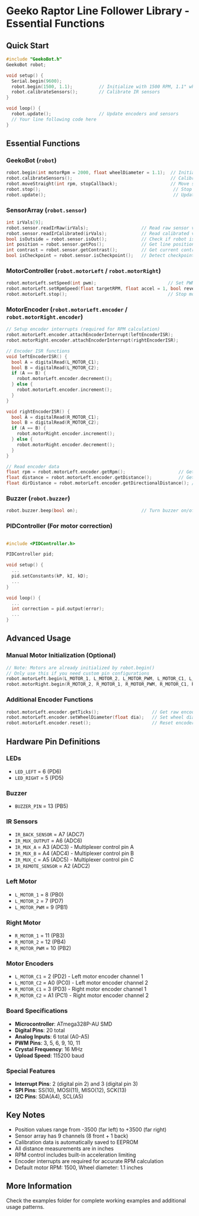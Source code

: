 # Geeko Raptor Line Follower Library - Essential Functions

## Quick Start
```cpp
#include "GeekoBot.h"
GeekoBot robot;

void setup() {
  Serial.begin(9600);
  robot.begin(1500, 1.1);          // Initialize with 1500 RPM, 1.1" wheels
  robot.calibrateSensors();        // Calibrate IR sensors
}

void loop() {
  robot.update();                  // Update encoders and sensors
  // Your line following code here
}
```

## Essential Functions

### GeekoBot (`robot`)
```cpp
robot.begin(int motorRpm = 2000, float wheelDiameter = 1.1);  // Initialize robot
robot.calibrateSensors();                                     // Calibrate IR sensors
robot.moveStraight(int rpm, stopCallback);                    // Move straight with PID
robot.stop();                                                  // Stop both motors
robot.update();                                                // Update encoders and sensors
```

### SensorArray (`robot.sensor`)
```cpp
int irVals[9];
robot.sensor.readIrRaw(irVals);                    // Read raw sensor values (0-1023)
robot.sensor.readIrCalibrated(irVals);             // Read calibrated values (0-1023)
bool isOutside = robot.sensor.isOut();             // Check if robot is off track
int position = robot.sensor.getPos();              // Get line position (-3500 to 3500)
int contrast = robot.sensor.getContrast();         // Get current contrast level
bool isCheckpoint = robot.sensor.isCheckpoint();   // Detect checkpoints
```

### MotorController (`robot.motorLeft` / `robot.motorRight`)
```cpp
robot.motorLeft.setSpeed(int pwm);                           // Set PWM speed (-255 to 255)
robot.motorLeft.setRpmSpeed(float targetRPM, float accel = 1, bool reverse = false);
robot.motorLeft.stop();                                      // Stop motor
```

### MotorEncoder (`robot.motorLeft.encoder` / `robot.motorRight.encoder`)
```cpp
// Setup encoder interrupts (required for RPM calculation)
robot.motorLeft.encoder.attachEncoderInterrupt(leftEncoderISR);
robot.motorRight.encoder.attachEncoderInterrupt(rightEncoderISR);

// Encoder ISR functions
void leftEncoderISR() {
  bool A = digitalRead(L_MOTOR_C1);
  bool B = digitalRead(L_MOTOR_C2);
  if (A == B) {
    robot.motorLeft.encoder.decrement();
  } else {
    robot.motorLeft.encoder.increment();
  }
}

void rightEncoderISR() {
  bool A = digitalRead(R_MOTOR_C1);
  bool B = digitalRead(R_MOTOR_C2);
  if (A == B) {
    robot.motorRight.encoder.increment();
  } else {
    robot.motorRight.encoder.decrement();
  }
}

// Read encoder data
float rpm = robot.motorLeft.encoder.getRpm();                    // Get current RPM
float distance = robot.motorLeft.encoder.getDistance();          // Get distance (inches)
float dirDistance = robot.motorLeft.encoder.getDirectionalDistance(); // Get signed distance
```

### Buzzer (`robot.buzzer`)
```cpp
robot.buzzer.beep(bool on);                        // Turn buzzer on/off
```

### **PIDController (For motor correction)**

```cpp

#include <PIDController.h>

PIDController pid;

void setup() {
  ...
  pid.setConstants(kP, kI, kD);
  ...
}

void loop() {
  ...
  int correction = pid.output(error);
  ...
}
```

## Advanced Usage

### Manual Motor Initialization (Optional)
```cpp
// Note: Motors are already initialized by robot.begin()
// Only use this if you need custom pin configurations
robot.motorLeft.begin(L_MOTOR_1, L_MOTOR_2, L_MOTOR_PWM, L_MOTOR_C1, L_MOTOR_C2, MOTOR_RPM, WHEEL_DIAMETER);
robot.motorRight.begin(R_MOTOR_2, R_MOTOR_1, R_MOTOR_PWM, R_MOTOR_C1, R_MOTOR_C2, MOTOR_RPM, WHEEL_DIAMETER);
```

### Additional Encoder Functions
```cpp
robot.motorLeft.encoder.getTicks();                    // Get raw encoder ticks
robot.motorLeft.encoder.setWheelDiameter(float dia);   // Set wheel diameter
robot.motorLeft.encoder.reset();                       // Reset encoder count
```


## Hardware Pin Definitions

### **LEDs**
- `LED_LEFT` = 6 (PD6)
- `LED_RIGHT` = 5 (PD5)

### **Buzzer**
- `BUZZER_PIN` = 13 (PB5)

### **IR Sensors**
- `IR_BACK_SENSOR` = A7 (ADC7)
- `IR_MUX_OUTPUT` = A6 (ADC6)
- `IR_MUX_A` = A3 (ADC3) - Multiplexer control pin A
- `IR_MUX_B` = A4 (ADC4) - Multiplexer control pin B
- `IR_MUX_C` = A5 (ADC5) - Multiplexer control pin C
- `IR_REMOTE_SENSOR` = A2 (ADC2)

### **Left Motor**
- `L_MOTOR_1` = 8 (PB0)
- `L_MOTOR_2` = 7 (PD7)
- `L_MOTOR_PWM` = 9 (PB1)

### **Right Motor**
- `R_MOTOR_1` = 11 (PB3)
- `R_MOTOR_2` = 12 (PB4)
- `R_MOTOR_PWM` = 10 (PB2)

### **Motor Encoders**
- `L_MOTOR_C1` = 2 (PD2) - Left motor encoder channel 1
- `L_MOTOR_C2` = A0 (PC0) - Left motor encoder channel 2
- `R_MOTOR_C1` = 3 (PD3) - Right motor encoder channel 1
- `R_MOTOR_C2` = A1 (PC1) - Right motor encoder channel 2

### **Board Specifications**
- **Microcontroller**: ATmega328P-AU SMD
- **Digital Pins**: 20 total
- **Analog Inputs**: 6 total (A0-A5)
- **PWM Pins**: 3, 5, 6, 9, 10, 11
- **Crystal Frequency**: 16 MHz
- **Upload Speed**: 115200 baud

### **Special Features**
- **Interrupt Pins**: 2 (digital pin 2) and 3 (digital pin 3)
- **SPI Pins**: SS(10), MOSI(11), MISO(12), SCK(13)
- **I2C Pins**: SDA(A4), SCL(A5)

## Key Notes
- Position values range from -3500 (far left) to +3500 (far right)
- Sensor array has 9 channels (8 front + 1 back)
- Calibration data is automatically saved to EEPROM
- All distance measurements are in inches
- RPM control includes built-in acceleration limiting
- Encoder interrupts are required for accurate RPM calculation
- Default motor RPM: 1500, Wheel diameter: 1.1 inches

## More Information
Check the examples folder for complete working examples and additional usage patterns.